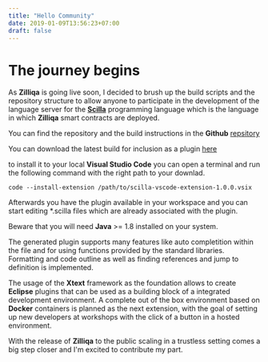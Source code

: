 ```yaml
---
title: "Hello Community"
date: 2019-01-09T13:56:23+07:00
draft: false
---
```

# The journey begins

As **Zilliqa** is going live soon, I decided to brush up the build scripts
and the repository structure to allow anyone to participate in the
development of the language server for the [**Scilla**](http://scilla-lang.org) programming language
which is the language in which **Zilliqa** smart contracts are deployed.

You can find the repository and the build instructions in the **Github**
[repsitory](https://github.com/czarly/scilla-language-server)

You can download the latest build for inclusion as a plugin
[here](/scilla-language-server/builds/scilla-vscode-extension-1.0.0.vsix)

to install it to your local **Visual Studio Code** you can open a
terminal and run the following command with the right path to your downlad.

```
code --install-extension /path/to/scilla-vscode-extension-1.0.0.vsix
```

Afterwards you have the plugin available in your workspace and you can
start editing *.scilla files which are already associated with the
plugin.

Beware that you will need **Java** >= 1.8 installed on your system.

The generated plugin supports many features like auto completition
within the file and for using functions provided by the standard
libraries. Formatting and code outline as well as finding references
and jump to definition is implemented.

The usage of the **Xtext** framework as the foundation allows to create
**Eclipse** plugins that can be used as a building block of a
integrated development environment. A complete out of the box
environment based on **Docker** containers is planned as the next
extension, with the goal of setting up new developers at workshops
with the click of a button in a hosted environment.

With the release of **Zilliqa** to the public scaling in a trustless
setting comes a big step closer and I'm excited to contribute my part.
